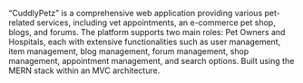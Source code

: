 “CuddlyPetz” is a comprehensive web application providing various pet-related services, including vet appointments, an e-commerce pet shop, blogs, and forums. The platform supports two main roles: Pet Owners and Hospitals, each with extensive functionalities such as user management, item management, blog management, forum management, shop management, appointment management, and search options. Built using the MERN stack within an MVC architecture.
